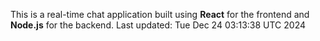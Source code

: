 This is a real-time chat application built using **React** for the frontend and **Node.js** for the backend.
Last updated: Tue Dec 24 03:13:38 UTC 2024
